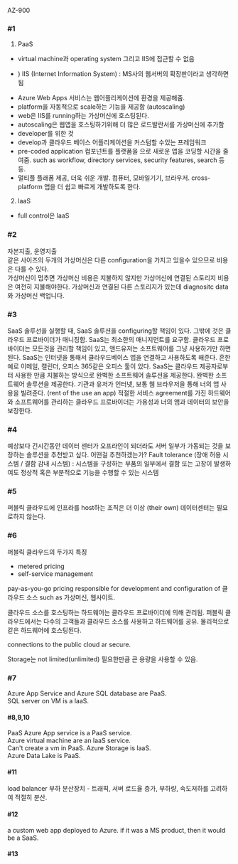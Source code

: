 
AZ-900
<h3>#1</h3>

1) PaaS   
- virtual machine과 operating system 그리고 IIS에 접근할 수 없음
+ ) IIS (Internet Information System) : MS사의 웹서버의 확장판이라고 생각하면 됨
- Azure Web Apps 서비스는 웹어플리케이션에 환경을 제공해줌. 
- platform을 자동적으로 scale하는 기능을 제공함 (autoscaling)
- web은 IIS를 running하는 가상머신에 호스팅된다.
- autoscaling은 웹앱을 호스팅하기위해 더 많은 로드발란서를 가상머신에 추가함
- developer를 위한 것
- develop과 클라우드 베이스 어플리케이션을 커스텀할 수있는 프레임워크
- pre-coded application 컴포넌트를 플랫폼을 으로 새로운 앱을 코딩할 시간을 줄여줌. such as workflow, directory services, security features, search 등등.
- 멀티플 플래폼 제공, 더욱 쉬운 개발. 컴퓨터, 모바일기기, 브라우저. cross-platform 앱을 더 쉽고 빠르게 개발하도록 한다.

2) laaS
- full control은 laaS

<h3>#2</h3>

자본지출, 운영지출  
같은 사이즈의 두개의 가상머신은 다른 configuration을 가지고 있을수 있으므로 비용은 다를 수 있다.  
가상머신이 멈추면 가상머신 비용은 지불하지 않지만 가상머신에 연결된 스토리지 비용은 여전히 지불해야한다. 가상머신과 연결된 다른 스토리지가 있는데 diagnositc data와 가상머신 백업니다.


<h3>#3</h3>
SaaS 솔루선을 실행할 때, SaaS 솔루션을 configuring할 책임이 있다. 그밖에 것은 클라우드 프로바이더가 매니징함.
SaaS는 최소한의 매니지먼트를 요구함.  
클라우드 프로바이더는 모든것을 관리할 책임이 있고, 앤드유저는 소프트웨어를 그냥 사용하기만 하면된다. SaaS는 인터넷을 통해서 클라우드베이스 앱을 연결하고 사용하도록 해준다. 흔한 예로 이메일, 캘린더, 오피스 365같은 오피스 툴이 있다.  
SaaS는 클라우드 제공자로부터 사용한 만큼 지불하는 방식으로 완벽한 소프트웨어 솔루션을 제공한다. 완벽한 소프트웨어 솔루션을 제공한다. 기관과 유저가 인터넷, 보통 웹 브라우저을 통해 너의 앱 사용을 빌려준다. (rent of the use an app)  
적절한 서비스 agreement를 가진 하드웨어와 소프트웨어를 관리하는 클라우드 프로바이더는 가용성과 너의 앰과 데이터의 보안을 보장한다.  

<h3>#4</h3>
예상보다 긴시간동안 데이터 센터가 오프라인이 되더라도 서버 일부가 가동되는 것을 보장하는 솔루션을 추천받고 싶다. 어떤걸 추천하겠는가?
Fault tolerance (장애 허용 시스템 / 결함 감내 시스템) : 시스템을 구성하는 부품의 일부에서 결함 또는 고장이 발생하여도 정상적 혹은 부분적으로 기능을 수행할 수 있는 시스템  


<h3>#5</h3>
퍼블릭 클라우드에 인프라를 host하는 조직은 더 이상 (their own) 데이터센터는 필요로하지 않는다.  
    
### #6
퍼블릭 클라우드의 두가지 특징
- metered pricing
- self-service management

pay-as-you-go pricing
responsible for development and configuration of 클라우드 소스 such as 가상머신, 웹사이트.

클라우드 소스를 호스팅하는 하드웨어는 클라우드 프로바이더에 의해 관리됨. 퍼블릭 클라우드에서는 다수의 고객들과 클라우드 소스를 사용하고 하드웨어를 공유. 물리적으로 같은 하드웨어에 호스팅된다.

connections to the public cloud ar secure.

Storage는 not limited(unlimited) 필요한만큼 큰 용량을 사용할 수 있음.

### #7
Azure App Service and Azure SQL database are PaaS.  
SQL server on VM is a laaS.

#### #8,9,10
PaaS Azure App service is a PaaS service.  
Azure virtual machine are an laaS service.  
Can't create a vm in PaaS.
Azure Storage is laaS.  
Azure Data Lake is PaaS.

#### #11
load balancer 부하 분산장치 - 트래픽, 서버 로드율 증가, 부하량, 속도저하를 고려하여 적절히 분산.

#### #12
a custom web app deployed to Azure. if it was a MS product, then it would be a SaaS.

#### #13


#### #
#### #
